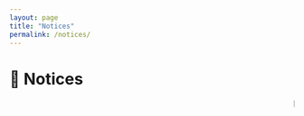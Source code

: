 ```yaml
---
layout: page
title: "Notices"
permalink: /notices/
---
```


# 📢 Notices

<div class="notice-board">
  <marquee behavior="scroll" direction="left" scrollamount="5">
    [16/08/2025] Internship Drive announced for 6th semester students |
    [25/07/2025] IWT Lab Exam Time Table Released |
    [05/07/2025] Scholarship Portal Opened |
  </marquee>
</div>
